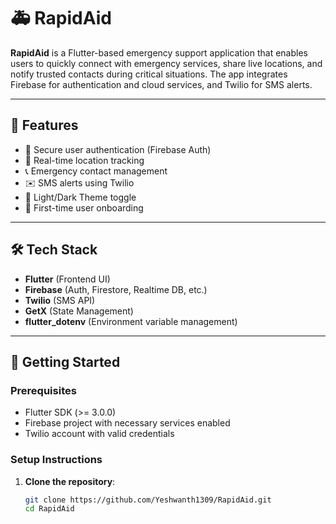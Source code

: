 # 🚑 RapidAid

**RapidAid** is a Flutter-based emergency support application that enables users to quickly connect with emergency services, share live locations, and notify trusted contacts during critical situations. The app integrates Firebase for authentication and cloud services, and Twilio for SMS alerts.

---

## 📱 Features

- 🔐 Secure user authentication (Firebase Auth)
- 📍 Real-time location tracking
- 📞 Emergency contact management
- ✉️ SMS alerts using Twilio
- 🌙 Light/Dark Theme toggle
- 🎯 First-time user onboarding

---

## 🛠️ Tech Stack

- **Flutter** (Frontend UI)
- **Firebase** (Auth, Firestore, Realtime DB, etc.)
- **Twilio** (SMS API)
- **GetX** (State Management)
- **flutter_dotenv** (Environment variable management)

---

## 🚀 Getting Started

### Prerequisites

- Flutter SDK (>= 3.0.0)
- Firebase project with necessary services enabled
- Twilio account with valid credentials

### Setup Instructions

1. **Clone the repository**:

   ```bash
   git clone https://github.com/Yeshwanth1309/RapidAid.git
   cd RapidAid